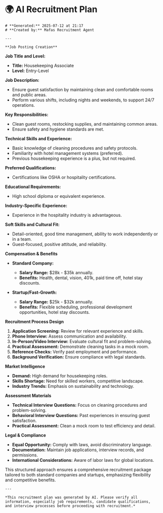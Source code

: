 # 🌍 AI Recruitment Plan

    # **Generated:** 2025-07-12 at 21:17  
    # **Created by:** Mafas Recruitment Agent

    ---

    **Job Posting Creation**

**Job Title and Level:**
- **Title:** Housekeeping Associate
- **Level:** Entry-Level

**Job Description:**
- Ensure guest satisfaction by maintaining clean and comfortable rooms and public areas.
- Perform various shifts, including nights and weekends, to support 24/7 operations.

**Key Responsibilities:**
- Clean guest rooms, restocking supplies, and maintaining common areas.
- Ensure safety and hygiene standards are met.

**Technical Skills and Experience:**
- Basic knowledge of cleaning procedures and safety protocols.
- Familiarity with hotel management systems (preferred).
- Previous housekeeping experience is a plus, but not required.

**Preferred Qualifications:**
- Certifications like OSHA or hospitality certifications.

**Educational Requirements:**
- High school diploma or equivalent experience.

**Industry-Specific Experience:**
- Experience in the hospitality industry is advantageous.

**Soft Skills and Cultural Fit:**
- Detail-oriented, good time management, ability to work independently or in a team.
- Guest-focused, positive attitude, and reliability.

**Compensation & Benefits**

- **Standard Company:**
  - **Salary Range:** $28k - $35k annually.
  - **Benefits:** Health, dental, vision, 401k, paid time off, hotel stay discounts.

- **Startup/Fast-Growth:**
  - **Salary Range:** $25k - $32k annually.
  - **Benefits:** Flexible scheduling, professional development opportunities, hotel stay discounts.

**Recruitment Process Design**

1. **Application Screening:** Review for relevant experience and skills.
2. **Phone Interview:** Assess communication and availability.
3. **In-Person/Video Interview:** Evaluate cultural fit and problem-solving.
4. **Practical Assessment:** Demonstrate cleaning tasks in a mock room.
5. **Reference Checks:** Verify past employment and performance.
6. **Background Verification:** Ensure compliance with legal standards.

**Market Intelligence**

- **Demand:** High demand for housekeeping roles.
- **Skills Shortage:** Need for skilled workers, competitive landscape.
- **Industry Trends:** Emphasis on sustainability and technology.

**Assessment Materials**

- **Technical Interview Questions:** Focus on cleaning procedures and problem-solving.
- **Behavioral Interview Questions:** Past experiences in ensuring guest satisfaction.
- **Practical Assessment:** Clean a mock room to test efficiency and detail.

**Legal & Compliance**

- **Equal Opportunity:** Comply with laws, avoid discriminatory language.
- **Documentation:** Maintain job applications, interview records, and permissions.
- **International Considerations:** Aware of labor laws for global locations.

This structured approach ensures a comprehensive recruitment package tailored to both standard companies and startups, emphasizing flexibility and competitive benefits.

    ---

    *This recruitment plan was generated by AI. Please verify all information, especially job requirements, candidate qualifications, and interview processes before proceeding with recruitment.*
    